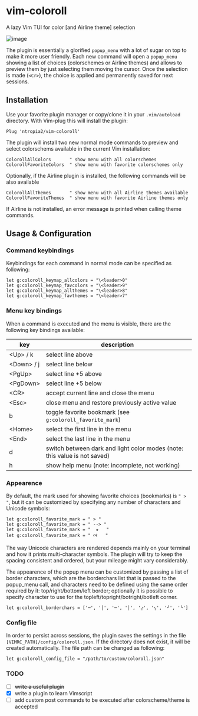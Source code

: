# vim-coloroll

A lazy Vim TUI for color [and Airline theme] selection

![image](https://user-images.githubusercontent.com/16327850/229337715-34ae7ec3-cc5f-4fcf-9a12-2e660ce043eb.png)

The plugin is essentially a glorified `popup_menu` with a lot of sugar on top
to make it more user friendly.  Each new command will open a `popup_menu`
showing a list of choices (colorschemes or Airline themes) and allows to
preview them by just selecting them moving the cursor. Once the selection is
made (`<Cr>`), the choice is applied and permanently saved for next sessions.

<!-- "  g:coloroll_force_colorscheme -->
<!-- "  g: coloroll_force_airlinetheme -->
<!-- "           override what's in the file -->
<!-- " -->
<!-- " -->

## Installation


Use your favorite plugin manager or copy/clone it in your ``.vim/autoload`` directory.
With Vim-plug this will install the plugin:

    Plug 'ntropia2/vim-coloroll'

The plugin will install two new normal mode commands to preview and select colorschems
available in the current Vim installation:

    ColorollAllColors       " show menu with all colorschemes
    ColorollFavoriteColors  " show menu with favorite colorschemes only

Optionally, if the Airline plugin is installed, the following commands will be also available

    ColorollAllThemes       " show menu with all Airline themes available
    ColorollFavoriteThemes  " show menu with favorite Airline themes only

If Airline is not installed, an error message is printed when calling theme commands.

## Usage & Configuration

### Command keybindings

Keybindings for each command in normal mode can be specified as following:

    let g:coloroll_keymap_allcolors = "\<leader>0"
    let g:coloroll_keymap_favcolors = "\<leader>9"
    let g:coloroll_keymap_allthemes = "\<leader>8"
    let g:coloroll_keymap_favthemes = "\<leader>7"

### Menu key bindings

When a command is executed and the menu is visible, there are the following key
bindings available:

| key | description |
|---|---|
| \<Up\> / k | select line above |
| \<Down\> / j | select line below |
| \<PgUp\>  | select line +5 above |
| \<PgDown\>  | select line +5 below |
| \<CR\>  | accept current line and close the menu |
| \<Esc\> | close menu and restore previously active value |
| b | toggle favorite bookmark (see `g:coloroll_favorite_mark`) |
| \<Home\>  | select the first line in the menu |
| \<End\>  | select the last line in the menu |
| d | switch between dark and light color modes (note: this value is not saved) |
| h | show help menu (note: incomplete, not working)|


### Appearence

By default, the mark used for showing favorite choices (bookmarks) is `" > "`,
but it can be customized by specifying any number of characters and Unicode
symbols:

    let g:coloroll_favorite_mark = " > "
    let g:coloroll_favorite_mark = " --> "
    let g:coloroll_favorite_mark = "  ★   "
    let g:coloroll_favorite_mark = " 🙣   "  

The way Unicode characters are rendered depends mainly on your terminal and how
it prints multi-character symbols. The plugin will try to keep the spacing
consistent and ordered, but your mileage might vary considerably.


The appearence of the popup menu can be customized by passing a list  of  border
characters, which are the borderchars list that  is  passed  to  the  popup_menu
call, and characters need to be defined using the same  order  required  by  it:
top/right/bottom/left border; optionally it is possible to specify character  to
use for the topleft/topright/botright/botleft corner.

    let g:coloroll_borderchars = ['─', '│', '─', '│', '╭', '╮', '╯', '╰']


### Config file

In order to persist across sessions, the plugin saves the settings in the file
`[VIMRC_PATH]/config/coloroll.json`. If the directory does not exist, it will
be created automatically. The file path can be changed as following:
  
    let g:coloroll_config_file = "/path/to/custom/coloroll.json"


<!-- ## Special post commands -->

<!-- Optinionally, special commands can be executed after a specific colorscheme or Airline theme: -->

<!--     let g:coloroll_special_settings= {"color":{'ayu' : ["let ayucolor=\"dark\""]}, "theme":{}} -->

<!-- This part doesn't work yet! -->

### TODO

- [ ] ~~write a useful plugin~~
- [x] write a plugin to learn Vimscript
- [ ] add custom post commands to be executed after colorscheme/theme is accepted
